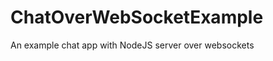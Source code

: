 ChatOverWebSocketExample
========================

An example chat app with NodeJS server over websockets
